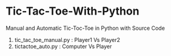 # Tic-Tac-Toe-With-Python
Manual and Automatic Tic-Toc-Toe in Python with Source Code

1. tic_tac_toe_manual.py :  Player1 Vs Player2
2. tictactoe_auto.py : Computer Vs Player
